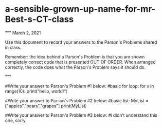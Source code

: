 # a-sensible-grown-up-name-for-mr-Best-s-CT-class
"""
March 2, 2021

Use this document to record your answers to the Parson's Problems
shared in class.

Remember: the idea behind a Parson's Problem is that you are
shown completely correct code that is presented OUT OF ORDER.
When arranged correctly, the code does what the Parson's Problem
says it should do.

"""


#Write your answer to Parson's Problem #1 below:
#basic for loop:
for x in range(10):
    print("hello, world!")

#Write your answer to Parson's Problem #2 below:
#basic list:
MyList = ["apples","pears","grapes"]
print(MyList)

#Write your answer to Parson's Problem #3 below:
#i didn't understand this one, sorry.

